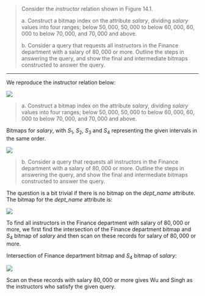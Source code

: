 > Consider the _instructor_ relation shown in Figure 14.1. 
> 
> a. Construct a bitmap index on the attribute _salary_, dividing _salary_ values 
> into four ranges; below $50,000$, $50,000$ to below $60,000$, $60,000$ to below $70,000$, 
> and $70,000$ and above. 
> 
> b. Consider a query that requests all instructors in the Finance department with a 
> salary of $80,000$ or more. Outline the steps in answering the query, and show the final 
> and intermediate bitmaps constructed to answer the query. 

--------------------------------

We reproduce the instructor relation below: 

<img src="../14.13_answer.png">

> a. Construct a bitmap index on the attribute _salary_, dividing _salary_ values 
> into four ranges; below $50,000$, $50,000$ to below $60,000$, $60,000$ to below $70,000$, 
> and $70,000$ and above. 

Bitmaps for _salary_, with $S_1$, $S_2$, $S_3$ and $S_4$ representing the given intervals 
in the same order. 

<img src="../14.13_bitmap_index.png">

> b. Consider a query that requests all instructors in the Finance department with a 
> salary of $80,000$ or more. Outline the steps in answering the query, and show the final 
> and intermediate bitmaps constructed to answer the query. 

The question is a bit trivial if there is no bitmap on the _dept_name_ attribute. The bitmap for 
the _dept_name_ attribute is: 


<img src="../14.13_bitmap_index_on_deptname.png">

To find all instructors in the Finance department with salary of $80,000$ or more, we first 
find the intersection of the Finance department bitmap and $S_4$ bitmap of _salary_ and then scan 
on these records for salary of $80,000$ or more. 

Intersection of Finance department bitmap and $S_4$ bitmap of _salary_: 

<img src="../14.13_bitmap_intersection.png">

Scan on these records with salary $80,000$ or more gives Wu and Singh as the instructors who 
satisfy the given query. 